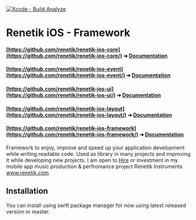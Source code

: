 [![Xcode - Build Analyze](https://github.com/renetik/renetik-ios-framework/workflows/Xcode%20-%20Build%20Analyze/badge.svg)
](https://github.com/renetik/renetik-ios-framework/actions/workflows/build_analyze.yml)

# Renetik iOS - Framework
#### [https://github.com/renetik/renetik-ios-core](https://github.com/renetik/renetik-ios-core/) ➜ [Documentation](https://renetik.github.io/renetik-ios-core/)
#### [https://github.com/renetik/renetik-ios-event](https://github.com/renetik/renetik-ios-event/) ➜ [Documentation](https://renetik.github.io/renetik-ios-event/)
#### [https://github.com/renetik/renetik-ios-ui](https://github.com/renetik/renetik-ios-ui/) ➜ [Documentation](https://renetik.github.io/renetik-ios-ui/)
#### [https://github.com/renetik/renetik-ios-layout](https://github.com/renetik/renetik-ios-layout/) ➜ [Documentation](https://renetik.github.io/renetik-ios-layout/)
#### [https://github.com/renetik/renetik-ios-framework](https://github.com/renetik/renetik-ios-framework/) ➜ [Documentation](https://renetik.github.io/renetik-ios-framework/)

Framework to enjoy, improve and speed up your application development while writing readable code.
Used as library in many projects and improving it while developing new projects.
I am open to [Hire](https://renetik.github.io) or investment in my mobile app music production & perfromance project Renetik Instruments www.renetik.com.
## Installation
You can install using swift package manager for now using latest released version or master.
